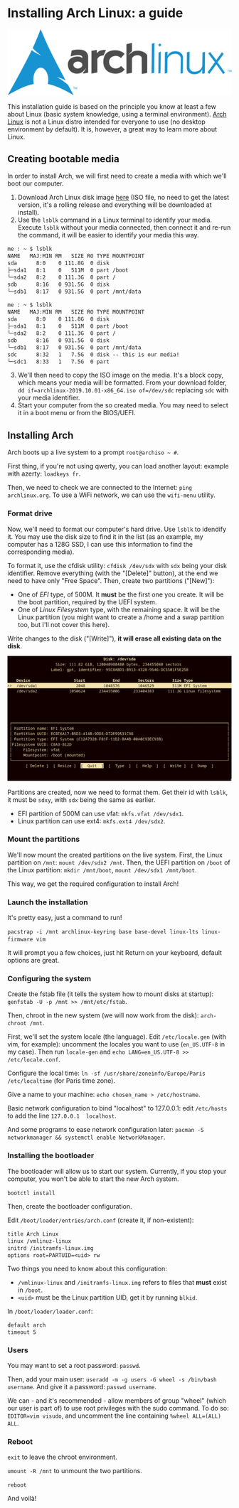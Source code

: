# Installing Arch Linux: a guide

![Arch Linux Logo](/res/archlinux_logo.png)

This installation guide is based on the principle you know at least a few about Linux (basic system knowledge, using a terminal environment).
[Arch Linux](https://www.archlinux.org/) is not a Linux distro intended for everyone to use (no desktop environment by default).
It is, however, a great way to learn more about Linux.

## Creating bootable media

In order to install Arch, we will first need to create a media with which we'll boot our computer.

1. Download Arch Linux disk image [here](https://www.archlinux.org/download) (ISO file, no need to get the latest version, it's a rolling release and everything will be downloaded at install).
2. Use the `lsblk` command in a Linux terminal to identify your media.
   Execute `lsblk` without your media connected, then connect it and re-run the command, it will be easier to identify your media this way.


```
me : ~ $ lsblk
NAME   MAJ:MIN RM   SIZE RO TYPE MOUNTPOINT
sda      8:0    0 111.8G  0 disk 
├─sda1   8:1    0   511M  0 part /boot
└─sda2   8:2    0 111.3G  0 part /
sdb      8:16   0 931.5G  0 disk 
└─sdb1   8:17   0 931.5G  0 part /mnt/data
```

```
me : ~ $ lsblk
NAME   MAJ:MIN RM   SIZE RO TYPE MOUNTPOINT
sda      8:0    0 111.8G  0 disk 
├─sda1   8:1    0   511M  0 part /boot
└─sda2   8:2    0 111.3G  0 part /
sdb      8:16   0 931.5G  0 disk 
└─sdb1   8:17   0 931.5G  0 part /mnt/data
sdc      8:32   1   7.5G  0 disk -- this is our media!
└─sdc1   8:33   1   7.5G  0 part 
```

3. We'll then need to copy the ISO image on the media.
   It's a block copy, which means your media will be formatted.
   From your download folder, `dd if=archlinux-2019.10.01-x86_64.iso of=/dev/sdc` replacing `sdc` with your media identifier.
4. Start your computer from the so created media.
   You may need to select it in a boot menu or from the BIOS/UEFI.

## Installing Arch

Arch boots up a live system to a prompt `root@archiso ~ #`.

First thing, if you're not using qwerty, you can load another layout: example with azerty: `loadkeys fr`.

Then, we need to check we are connected to the Internet: `ping archlinux.org`.
To use a WiFi network, we can use the `wifi-menu` utility.

### Format drive

Now, we'll need to format our computer's hard drive.
Use `lsblk` to idendify it.
You may use the disk size to find it in the list (as an example, my computer has a 128G SSD, I can use this information to find the corresponding media).

To format it, use the cfdisk utility: `cfdisk /dev/sdx` with `sdx` being your disk identifier.
Remove everything (with the "[Delete]" button), at the end we need to have only "Free Space".
Then, create two partitions ("[New]"):

* One of *EFI* type, of 500M.
  It **must** be the first one you create.
  It will be the boot partition, required by the UEFI system.
* One of *Linux Filesystem* type, with the remaining space.
  It will be the Linux partition (you might want to create a /home and a swap partition too, but I'll not cover this here).

Write changes to the disk ("[Write]"), **it will erase all existing data on the disk**.

![cfdisk screenshot](/res/cfdisk.png)

Partitions are created, now we need to format them.
Get their id with `lsblk`, it must be `sdxy`, with `sdx` being the same as earlier.

* EFI partition of 500M can use vfat: `mkfs.vfat /dev/sdx1`.
* Linux partition can use ext4: `mkfs.ext4 /dev/sdx2`.

### Mount the partitions

We'll now mount the created partitions on the live system.
First, the Linux partition on `/mnt`: `mount /dev/sdx2 /mnt`.
Then, the UEFI partition on `/boot` of the Linux partition: `mkdir /mnt/boot`, `mount /dev/sdx1 /mnt/boot`.

This way, we get the required configuration to install Arch!

### Launch the installation

It's pretty easy, just a command to run!

`pacstrap -i /mnt archlinux-keyring base base-devel linux-lts linux-firmware vim`

It will prompt you a few choices, just hit Return on your keyboard, default options are great.

### Configuring the system

Create the fstab file (it tells the system how to mount disks at startup): `genfstab -U -p /mnt >> /mnt/etc/fstab`.

Then, chroot in the new system (we will now work from the disk): `arch-chroot /mnt`.

First, we'll set the system locale (the language).
Edit `/etc/locale.gen` (with vim, for example): uncomment the locales you want to use (`en_US.UTF-8` in my case).
Then run `locale-gen` and `echo LANG=en_US.UTF-8 >> /etc/locale.conf`.

Configure the local time: `ln -sf /usr/share/zoneinfo/Europe/Paris /etc/localtime` (for Paris time zone).

Give a name to your machine: `echo chosen_name > /etc/hostname`.

Basic network configuration to bind "localhost" to 127.0.0.1: edit `/etc/hosts` to add the line `127.0.0.1	localhost`.

And some programs to ease network configuration later: `pacman -S networkmanager && systemctl enable NetworkManager`.

### Installing the bootloader

The bootloader will allow us to start our system.
Currently, if you stop your computer, you won't be able to start the new Arch system.

`bootctl install`

Then, create the bootloader configuration.

Edit `/boot/loader/entries/arch.conf` (create it, if non-existent):

```
title Arch Linux
linux /vmlinuz-linux
initrd /initramfs-linux.img
options root=PARTUID=<uid> rw
```

Two things you need to know about this configuration:

* `/vmlinux-linux` and `/initramfs-linux.img` refers to files that **must** exist in `/boot`.
* `<uid>` must be the Linux partition UID, get it by running `blkid`.

In `/boot/loader/loader.conf`:

```
default arch
timeout 5
```

### Users

You may want to set a root password: `passwd`.

Then, add your main user: `useradd -m -g users -G wheel -s /bin/bash username`.
And give it a password: `passwd username`.

We can - and it's recommended - allow members of group "wheel" (which our user is part of) to use root privileges with the sudo command.
To do so: `EDITOR=vim visudo`, and uncomment the line containing `%wheel ALL=(ALL) ALL`.

### Reboot

`exit` to leave the chroot environment.

`umount -R /mnt` to unmount the two partitions.

`reboot`

And voilà!
